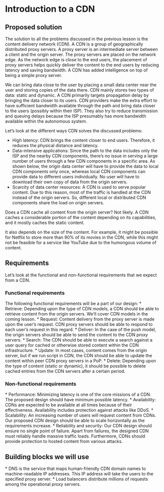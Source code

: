 <h1>Introduction to a CDN</h1>

<h2>Proposed solution</h2>
The solution to all the problems discussed in the previous lesson is the content delivery network (CDN). 
A CDN is a group of geographically distributed proxy servers. A proxy server is an intermediate server between a client 
and the origin server. The proxy servers are placed on the network edge. As the network edge is close to the end users, 
the placement of proxy servers helps quickly deliver the content to the end users by reducing latency and saving bandwidth. 
A CDN has added intelligence on top of being a simple proxy server.

We can bring data close to the user by placing a small data center near the user and storing copies of the data there. 
CDN mainly stores two types of data: static and dynamic. A CDN primarily targets propagation delay 
by bringing the data closer to its users. CDN providers make the extra effort to have sufficient bandwidth available 
through the path and bring data closer to the users (possibly within their ISP). They also try to reduce transmission 
and queuing delays because the ISP presumably has more bandwidth available within the autonomous system.

Let’s look at the different ways CDN solves the discussed problems:
* High latency: CDN brings the content closer to end users. Therefore, it reduces the physical distance and latency.
* Data-intensive applications: Since the path to the data includes only the ISP and the nearby CDN components, 
there’s no issue in serving a large number of users through a few CDN components in a specific area. As shown below, 
the origin data center will have to provide the data to local CDN components only once, 
whereas local CDN components can provide data to different users individually. 
No user will have to download their own copy of data from the origin servers.
* Scarcity of data center resources: A CDN is used to serve popular content. Due to this reason, 
most of the traffic is handled at the CDN instead of the origin servers. So, 
different local or distributed CDN components share the load on origin servers.

Does a CDN cache all content from the origin server?
Not likely. A CDN caches a considerable portion of the content depending on its capabilities, 
and it mostly caches the static content.

It also depends on the size of the content. For example, it might be possible for Netflix to store more 
than 90% of its movies in the CDN, while this might not be feasible for a service like YouTube due 
to the humongous volume of content.

<h2>Requirements</h2>
Let’s look at the functional and non-functional requirements that we expect from a CDN.

<h3>Functional requirements</h3>
The following functional requirements will be a part of our design:
* Retrieve: Depending upon the type of CDN models, a CDN should be able to retrieve content from the origin servers. 
We’ll cover CDN models in the coming lesson.
* Request: Content delivery from the proxy server is made upon the user’s request. 
CDN proxy servers should be able to respond to each user’s request in this regard.
* Deliver: In the case of the push model, the origin servers should be able to send the content to the CDN proxy servers.
* Search: The CDN should be able to execute a search against a user query for cached 
or otherwise stored content within the CDN infrastructure.
* Update: In most cases, content comes from the origin server, but if we run script in CDN, 
the CDN should be able to update the content within peer CDN proxy servers in a PoP.
* Delete: Depending upon the type of content (static or dynamic), it should be possible to delete cached entries 
from the CDN servers after a certain period.

<h3>Non-functional requirements</h3>
* Performance: Minimizing latency is one of the core missions of a CDN. The proposed design should have minimum possible latency.
* Availability: CDNs are expected to be available at all times because of their effectiveness. 
Availability includes protection against attacks like DDoS.
* Scalability: An increasing number of users will request content from CDNs. Our proposed CDN design should be able 
to scale horizontally as the requirements increase.
* Reliability and security: Our CDN design should ensure no single point of failure. Apart from failures, 
the designed CDN must reliably handle massive traffic loads. Furthermore, CDNs should provide protection 
to hosted content from various attacks.

<h2>Building blocks we will use</h2>
* DNS is the service that maps human-friendly CDN domain names to machine-readable IP addresses. 
This IP address will take the users to the specified proxy server.
* Load balancers distribute millions of requests among the operational proxy servers.
